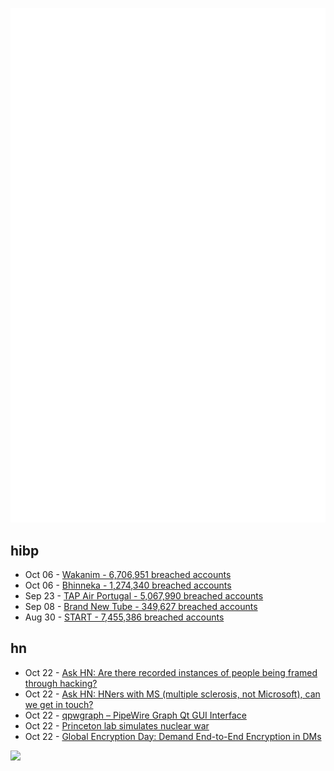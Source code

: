 ![Metrics](https://raw.githubusercontent.com/phixion/phixion/master/metrics.svg)

## hibp

<!--
for https://github.com/phixion/phixion/blob/main/.github/workflows/feeds.yml
-->
<!--START_SECTION:haveibeenpwnd-->
- Oct 06 - [Wakanim - 6,706,951 breached accounts](https://haveibeenpwned.com/PwnedWebsites#Wakanim)
- Oct 06 - [Bhinneka - 1,274,340 breached accounts](https://haveibeenpwned.com/PwnedWebsites#Bhinneka)
- Sep 23 - [TAP Air Portugal - 5,067,990 breached accounts](https://haveibeenpwned.com/PwnedWebsites#TAPAirPortugal)
- Sep 08 - [Brand New Tube - 349,627 breached accounts](https://haveibeenpwned.com/PwnedWebsites#BrandNewTube)
- Aug 30 - [START - 7,455,386 breached accounts](https://haveibeenpwned.com/PwnedWebsites#Start)
<!--END_SECTION:haveibeenpwnd-->

## hn

<!--
for https://github.com/phixion/phixion/blob/main/.github/workflows/feeds.yml
-->
<!--START_SECTION:hn-->
- Oct 22 - [Ask HN: Are there recorded instances of people being framed through hacking?](https://news.ycombinator.com/item?id=33297363)
- Oct 22 - [Ask HN: HNers with MS (multiple sclerosis, not Microsoft), can we get in touch?](https://news.ycombinator.com/item?id=33297217)
- Oct 22 - [qpwgraph – PipeWire Graph Qt GUI Interface](https://gitlab.freedesktop.org/rncbc/qpwgraph)
- Oct 22 - [Princeton lab simulates nuclear war](https://sgs.princeton.edu/the-lab/plan-a)
- Oct 22 - [Global Encryption Day: Demand End-to-End Encryption in DMs](https://blog.torproject.org/global-encryption-day-2022/)
<!--END_SECTION:hn-->

<!--
for https://yhype.me
-->
![](https://hit.yhype.me/github/profile?user_id=13013670)
